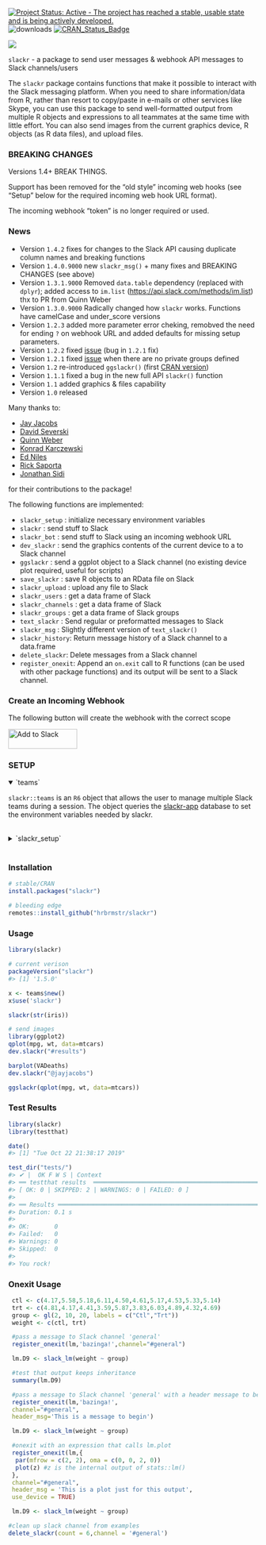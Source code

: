 
<!-- README.md is generated from README.Rmd. Please edit that file -->

[![Project Status: Active - The project has reached a stable, usable
state and is being actively
developed.](http://www.repostatus.org/badges/0.1.0/active.svg)](http://www.repostatus.org/#active)
![downloads](http://cranlogs.r-pkg.org/badges/grand-total/slackr)
[![CRAN\_Status\_Badge](http://www.r-pkg.org/badges/version/slackr)](http://cran.r-project.org/package=slackr)

![](slackr.png)

`slackr` - a package to send user messages & webhook API messages to
Slack channels/users

The `slackr` package contains functions that make it possible to
interact with the Slack messaging platform. When you need to share
information/data from R, rather than resort to copy/paste in e-mails or
other services like Skype, you can use this package to send
well-formatted output from multiple R objects and expressions to all
teammates at the same time with little effort. You can also send images
from the current graphics device, R objects (as R data files), and
upload files.

### BREAKING CHANGES

Versions 1.4+ BREAK THINGS.

Support has been removed for the “old style” incoming web hooks (see
“Setup” below for the required incoming web hook URL format).

The incoming webhook “token” is no longer required or used.

### News

  - Version `1.4.2` fixes for changes to the Slack API causing duplicate
    column names and breaking functions
  - Version `1.4.0.9000` new `slackr_msg()` + many fixes and BREAKING
    CHANGES (see above)
  - Version `1.3.1.9000` Removed `data.table` dependency (replaced with
    `dplyr`); added access to `im.list`
    (<https://api.slack.com/methods/im.list>) thx to PR from Quinn Weber
  - Version `1.3.0.9000` Radically changed how `slackr` works. Functions
    have camelCase and under\_score versions
  - Version `1.2.3` added more parameter error cheking, remobved the
    need for ending `?` on webhook URL and added defaults for missing
    setup parameters.
  - Version `1.2.2` fixed
    [issue](https://github.com/hrbrmstr/slackr/issues/4) (bug in `1.2.1`
    fix)
  - Version `1.2.1` fixed
    [issue](https://github.com/hrbrmstr/slackr/issues/3) when there are
    no private groups defined
  - Version `1.2` re-introduced `ggslackr()` (first [CRAN
    version](http://cran.at.r-project.org/web/packages/slackr/index.html))
  - Version `1.1.1` fixed a bug in the new full API `slackr()` function
  - Version `1.1` added graphics & files capability
  - Version `1.0` released

Many thanks to:

  - [Jay Jacobs](https://github.com/jayjacobs)
  - [David Severski](https://github.com/davidski)
  - [Quinn Weber](https://github.com/qsweber)
  - [Konrad Karczewski](https://github.com/konradjk)
  - [Ed Niles](https://github.com/eniles)
  - [Rick Saporta](https://github.com/rsaporta)
  - [Jonathan Sidi](https://github.com/yonicd)

for their contributions to the package\!

The following functions are implemented:

  - `slackr_setup` : initialize necessary environment variables
  - `slackr` : send stuff to Slack
  - `slackr_bot` : send stuff to Slack using an incoming webhook URL
  - `dev_slackr` : send the graphics contents of the current device to a
    to Slack channel
  - `ggslackr` : send a ggplot object to a Slack channel (no existing
    device plot required, useful for scripts)
  - `save_slackr` : save R objects to an RData file on Slack
  - `slackr_upload` : upload any file to Slack
  - `slackr_users` : get a data frame of Slack
  - `slackr_channels` : get a data frame of Slack
  - `slackr_groups` : get a data frame of Slack groups
  - `text_slackr` : Send regular or preformatted messages to Slack
  - `slackr_msg` : Slightly different version of `text_slackr()`
  - `slackr_history`: Return message history of a Slack channel to a
    data.frame
  - `delete_slackr`: Delete messages from a Slack channel
  - `register_onexit`: Append an `on.exit` call to R functions (can be
    used with other package functions) and its output will be sent to a
    Slack channel.

### Create an Incoming Webhook

The following button will create the webhook with the correct
scope

<a href="https://slack.com/oauth/authorize?client_id=220157155520.220159943344&scope=incoming-webhook,files:read,files:write:user,chat:write:bot,chat:write:user,mpim:write,mpim:read,mpim:history,im:write,im:read,im:history,groups:write,groups:read,groups:history,channels:write,channels:read,channels:history,emoji:read,usergroups:read,users:read" target="_blank"><img alt="Add to Slack" height="40" width="139" src="https://platform.slack-edge.com/img/add_to_slack.png" srcset="https://platform.slack-edge.com/img/add_to_slack.png 1x, https://platform.slack-edge.com/img/add_to_slack@2x.png 2x"></a>

### SETUP

<details open>

<summary> <span title="Click to Expand"> `teams` </span> </summary>

`slackr::teams` is an `R6` object that allows the user to manage
multiple Slack teams during a session. The object queries the
[slackr-app](https://github.com/yonicd/slackr-app) database to set the
environment variables needed by slackr.

</details>

<br>

<details closed>

<summary> <span title="Click to Expand"> `slackr_setup` </span>
</summary>

The `slackr_setup()` function will try to read setup values from a
`~/.slackr` (you can change the default) configuration file, which may
be easier and more secure than passing them in manually (plus, will
allow you to have multiple slackr configs for multiple Slack.com teams).
The file is in Debian Control File (DCF) format since it really doesn’t
need to be JSON and R has a handy `read.dcf()` function since that’s
what `DESCRIPTION` files are coded in.

Here’s the basic format for the configuration file:

    api_token: YOUR_FULL_API_TOKEN
    channel: #general
    username: slackr
    incoming_webhook_url: https://hooks.slack.com/services/XXXXX/XXXXX/XXXXX

You can also change the default emoji icon (from the one you setup at
integration creation time) with `icon_emoji`.

</details>

<br>

### Installation

``` r
# stable/CRAN
install.packages("slackr")

# bleeding edge
remotes::install_github("hrbrmstr/slackr")
```

### Usage

``` r
library(slackr)

# current verison
packageVersion("slackr")
#> [1] '1.5.0'
```

``` r
x <- teams$new()
x$use('slackr')

slackr(str(iris))

# send images
library(ggplot2)
qplot(mpg, wt, data=mtcars)
dev.slackr("#results")

barplot(VADeaths)
dev.slackr("@jayjacobs")

ggslackr(qplot(mpg, wt, data=mtcars))
```

### Test Results

``` r
library(slackr)
library(testthat)

date()
#> [1] "Tue Oct 22 21:38:17 2019"

test_dir("tests/")
#> ✔ |  OK F W S | Context
#> ══ testthat results  ════════════════════════════════════════════════════════════════════════════
#> [ OK: 0 | SKIPPED: 2 | WARNINGS: 0 | FAILED: 0 ]
#> 
#> ══ Results ══════════════════════════════════════════════════════════════════════════════════════
#> Duration: 0.1 s
#> 
#> OK:       0
#> Failed:   0
#> Warnings: 0
#> Skipped:  0
#> 
#> You rock!
```

### Onexit Usage

``` r
 ctl <- c(4.17,5.58,5.18,6.11,4.50,4.61,5.17,4.53,5.33,5.14)
 trt <- c(4.81,4.17,4.41,3.59,5.87,3.83,6.03,4.89,4.32,4.69)
 group <- gl(2, 10, 20, labels = c("Ctl","Trt"))
 weight <- c(ctl, trt)

 #pass a message to Slack channel 'general'
 register_onexit(lm,'bazinga!',channel="#general")

 lm.D9 <- slack_lm(weight ~ group)

 #test that output keeps inheritance
 summary(lm.D9)

 #pass a message to Slack channel 'general' with a header message to begin output
 register_onexit(lm,'bazinga!',
 channel="#general",
 header_msg='This is a message to begin')

 lm.D9 <- slack_lm(weight ~ group)

 #onexit with an expression that calls lm.plot
 register_onexit(lm,{
  par(mfrow = c(2, 2), oma = c(0, 0, 2, 0))
  plot(z) #z is the internal output of stats::lm()
 },
 channel="#general",
 header_msg = 'This is a plot just for this output',
 use_device = TRUE)

 lm.D9 <- slack_lm(weight ~ group)

#clean up slack channel from examples
delete_slackr(count = 6,channel = '#general')
```
